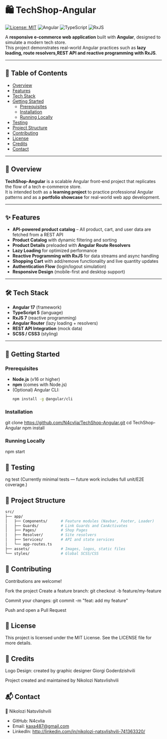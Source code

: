 # 🛍️ TechShop-Angular

[![License: MIT](https://img.shields.io/badge/License-MIT-blue.svg)](LICENSE)
![Angular](https://img.shields.io/badge/Angular-17-red)
![TypeScript](https://img.shields.io/badge/TypeScript-5-blue)
![RxJS](https://img.shields.io/badge/RxJS-7-purple)

A **responsive e-commerce web application** built with **Angular**, designed to simulate a modern tech store.  
This project demonstrates real-world Angular practices such as **lazy loading, route resolvers,REST API and reactive programming with RxJS**.  

---

## 📑 Table of Contents
- [Overview](#overview)  
- [Features](#features)  
- [Tech Stack](#tech-stack)   
- [Getting Started](#getting-started)  
  - [Prerequisites](#prerequisites)  
  - [Installation](#installation)  
  - [Running Locally](#running-locally)  
- [Testing](#testing)  
- [Project Structure](#project-structure)  
- [Contributing](#contributing)  
- [License](#license)  
- [Credits](#credits)  
- [Contact](#contact)  

---

<h2 id="overview">🔎 Overview</h2>

**TechShop-Angular** is a scalable Angular front-end project that replicates the flow of a tech e-commerce store.  
It is intended both as a **learning project** to practice professional Angular patterns and as a **portfolio showcase** for real-world web app development.  

---

<h2 id="features">✨ Features</h2>

- **API-powered product catalog** – All product, cart, and user data are fetched from a REST API
- **Product Catalog** with dynamic filtering and sorting  
- **Product Details** preloaded with **Angular Route Resolvers**  
- **Lazy Loading** for optimized performance  
- **Reactive Programming with RxJS** for data streams and async handling  
- **Shopping Cart** with add/remove functionality and live quantity updates  
- **Authentication Flow** (login/logout simulation)  
- **Responsive Design** (mobile-first and desktop support)  

---

<h2 id="tech-stack">🛠 Tech Stack</h2>

- **Angular 17** (framework)  
- **TypeScript 5** (language)  
- **RxJS 7** (reactive programming)  
- **Angular Router** (lazy loading + resolvers)
- **REST API Integration** (mock data)
- **SCSS / CSS3** (styling)  

---

<h2 id="getting-started">🚀 Getting Started</h2>

### Prerequisites
- **Node.js** (v16 or higher)  
- **npm** (comes with Node.js)  
- (Optional) Angular CLI:
  ```bash
  npm install -g @angular/cli
  
### Installation
git clone https://github.com/N4cvlia/TechShop-Angular.git
cd TechShop-Angular
npm install

### Running Locally
npm start

<h2 id="testing">🧪 Testing</h2>

ng test
(Currently minimal tests — future work includes full unit/E2E coverage.)

<h2 id="project-structure">📂 Project Structure</h2>

```bash
src/
├── app/
│   ├── Components/      # Feature modules (Navbar, Footer, Loader)
│   ├── Guards/          # Link Guards and CanActivates
│   ├── Pages/           # Shop Pages
│   ├── Resolver/        # Site resolvers
│   ├── Services/        # API and state services
│   └── app-routes.ts
├── assets/              # Images, logos, static files
└── styles/              # Global SCSS/CSS
```
<h2 id="contributing">🤝 Contributing</h2>

Contributions are welcome!

Fork the project
Create a feature branch:
git checkout -b feature/my-feature

Commit your changes:
git commit -m "feat: add my feature"

Push and open a Pull Request

<h2 id="license">📜 License</h2>

This project is licensed under the MIT License.
See the LICENSE file for more details.

<h2 id="credits">🎨 Credits</h2>

Logo Design: created by graphic designer Giorgi Goderdzishvili

Project created and maintained by Nikolozi Natsvlishvili

<h2 id="contact">📬 Contact</h2>

👤 Nikolozi Natsvlishvili
- GitHub: N4cvlia
- Email: kaxa487@gmail.com
- LinkedIn: http://linkedin.com/in/nikolozi-natsvlishvili-741363320/
